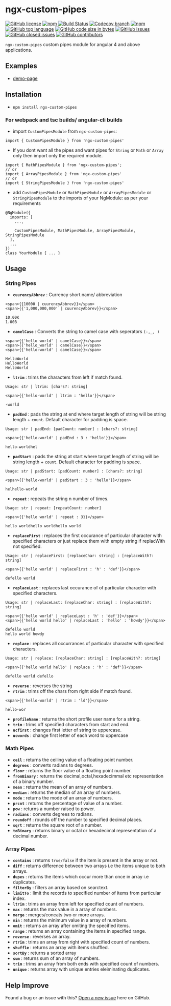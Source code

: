 # ngx-custom-pipes

[![GitHub license](https://img.shields.io/github/license/manishjanky/ngx-custom-pipes.svg)](https://github.com/me-and/mdf/blob/master/LICENSE)
[![npm](https://img.shields.io/npm/v/ngx-custom-pipes.svg)]()
[![Build Status](https://travis-ci.org/manishjanky/ngx-custom-pipes.svg?branch=master)](https://travis-ci.org/manishjanky/ngx-custom-pipes)
[![Codecov branch](https://codecov.io/gh/manishjanky/ngx-custom-pipes/branch/master/graphs/badge.svg)]()
[![npm](https://img.shields.io/npm/dt/ngx-custom-pipes.svg)]()
[![GitHub top language](https://img.shields.io/github/languages/top/manishjanky/ngx-custom-pipes.svg)]()
[![GitHub code size in bytes](https://img.shields.io/github/languages/code-size/manishjanky/ngx-custom-pipes.svg)]()
[![GitHub issues](https://img.shields.io/github/issues/manishjanky/ngx-custom-pipes.svg)]()
[![GitHub closed issues](https://img.shields.io/github/issues-closed/manishjanky/ngx-custom-pipes.svg)]()
[![GitHub contributors](https://img.shields.io/github/contributors/manishjanky/ngx-custom-pipes.svg)]()

`ngx-custom-pipes` custom pipes module for angular 4 and above applications.

## Examples

* [demo-page](https://manishjanky.github.io/ngx-custom-pipes/)

## Installation

* `npm install ngx-custom-pipes`

### For webpack and tsc builds/ angular-cli builds

* import `CustomPipesModule` from `ngx-custom-pipes`:

```
import { CustomPipesModule } from 'ngx-custom-pipes'
```

* If you dont want all the pipes and want pipes for `String` or `Math` or `Array` only then import only the required module.

```
import { MathPipesModule } from 'ngx-custom-pipes';
// or
import { ArrayPipesModule } from 'ngx-custom-pipes'
// or
import { StringPipesModule } from 'ngx-custom-pipes'
```

* add `CustomPipesModule` or `MathPipesModule` or `ArrayPipesModule` or `StringPipesModule` to the imports of your NgModule: as per your requirements

```
@NgModule({
  imports: [
    ...,

    CustomPipesModule, MathPipesModule, ArrayPipesModule, StringPipesModule
  ],
  ...
})
class YourModule { ... }
```

## Usage
### String Pipes
* **`cuurencyAbbrev`** : Currency short name/ abbreviation
````
<span>{{10000 | cuurencyAbbrev}}</span> 
<span>{{'1,000,000,000' | cuurencyAbbrev}}</span>
````
````
10.00K
1.00B
````
* **`camelCase`** : Converts the string to camel case with seperators ``(-,_, )``
`````
<span>{{'hello world' | camelCase}}</span>
<span>{{'hello_world' | camelCase}}</span>
<span>{{'hello-world' | camelCase}}</span>
`````
````
HelloWorld
HelloWorld
HelloWorld
````
* **`ltrim`** : trims the characters from left if match found.
````
Usage: str | ltrim: [chars?: string]
````
````
<span>{{'hello-world' | ltrim : 'hello'}}</span>
````
````
-world
````
* **`padEnd`** : pads the string at end where target length of string will be string length + `count`. Default character for padding is space.
````
Usage: str | padEnd: [padCount: number] : [chars?: string]
````
````
<span>{{'hello-world' | padEnd : 3 : 'hello'}}</span>
````
````
hello-worldhel
````
* **`padStart`** : pads the string at start where target length of string will be string length + `count`. Default character for padding is space.
````
Usage: str | padStart: [padCount: number] : [chars?: string]
````
````
<span>{{'hello-world' | padStart : 3 : 'hello'}}</span>
````
````
helhello-world
````
* **`repeat`** : repeats the string n number of times.
````
Usage: str | repeat: [repeatCount: number]
````
````
<span>{{'hello world' | repeat : 3}}</span>
````
````
hello worldhello worldhello world
````
* **`replaceFirst`** : replaces the first occurance of particular character with specified characters or just replace them with empty string if replacWith not specified.
````
Usage: str | replaceFirst: [replaceChar: string] : [replaceWith?: string]
````
````
<span>{{'hello world' | replaceFirst : 'h' : 'def'}}</span>
````
````
defello world
````
* **`replaceLast`** : replaces last occurance of of particular character with specified characters.
````
Usage: str | replaceLast: [replaceChar: string] : [replaceWith?: string]
````
````
<span>{{'hello world' | replaceLast : 'h' : 'def'}}</span>
<span>{{'hello world hello' | replaceLast : 'hello' : 'howdy'}}</span>
````
````
defello world
hello world howdy
````
* **`replace`** : replaces all occurrances of particular character with specified characters.
````
Usage: str | replace: [replaceChar: string] : [replaceWith?: string]
````
````
<span>{{'hello world hello' | replace : 'h' : 'def'}}</span>
````
````
defello world defello
````
* **`reverse`** : reverses the string
* **`rtrim`** : trims off the chars from right side if match found.
````
<span>{{'hello-world' | rtrim : 'ld'}}</span>
````
````
hello-wor
````
* **`profileName`** : returns the short profile user name for a string.
* **`trim`** : trims off specified characters from start and end.
* **`ucfirst`** : changes first letter of string to uppercase.
* **`ucwords`** : change first letter of each word to uppercase

### Math Pipes
* **`ceil`** : returns the ceiling value of a floating point number.
* **`degrees`** : converts radians to degrees.
* **`floor`** : returns the floor value of a floating point number.
* **`fromBinary`** : returns the decimal,octal,hexadecimmal etc representation of a binary number.
* **`mean`** : returns the mean of an array of numbers.
* **`median`** : returns the median of an array of numbers.
* **`mode`** : returns the mode of an array of numbers.
* **`prcnt`** : returns the percentage of value of a number.
* **`pow`** : returns a number raised to power.
* **`radians`** : converts degrees to radians.
* **`roundoff`** : rounds off the number to specified decimal places.
* **`sqrt`** : returns the square root of a number.
* **`toBinary`** : returns binary or octal or hexadecimal representation of a decimal number.

### Array Pipes
* **`contains`** : returns `true/false` if the item is present in the array or not.
* **`diff`** : returns difference between two arrays i.e the items unique to both arrays.
* **`dupes`** : returns the items which occur more than once in array i.e duplicates.
* **`filterBy`** : filters an array based on searctext.
* **`limitTo`** : limit the records to specified number of items from particular index.
* **`ltrim`** : trims an array from left for specified count of numbers.
* **`max`** : returns the max value in a array of numbers.
* **`merge`** : merges/concats two or more arrays.
* **`min`** : returns the minimum value in a array of numbers.
* **`omit`** : returns an array after omiting the specified items.
* **`range`** : returns an array containing the items in specified range.
* **`reverse`** : reverses an array.
* **`rtrim`** : trims an array from right with specified count of numbers.
* **`shuffle`** : returns an array with items shuffled.
* **`sortBy`** : returns a sorted array
* **`sum`** : returns sum of an array of numbers.
* **`trim`** : trims an array from both ends with specified count of numbers.
* **`unique`** : returns array with unique entries eleiminating duplicates. 

## Help Improve

Found a bug or an issue with this? [Open a new issue](https://github.com/manishjanky/ngx-custom-pipes/issues) here on GitHub.
